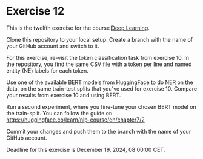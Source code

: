 # Exercise 12

This is the twelfth exercise for the course [Deep Learning](https://lehre.idh.uni-koeln.de/lehrveranstaltungen/wintersemester-2024-2025/deep-learning/).

Clone this repository to your local setup. Create a branch with the name of your GitHub account and switch to it.

For this exercise, re-visit the token classification task from exercise 10. In the repository, you find the same CSV file with a token per line and named entity (NE) labels for each token.

Use one of the available BERT models from HuggingFace to do NER on the data, on the same train-test splits that you've used for exercise 10. Compare your results from exercise 10 and using BERT.

Run a second experiment, where you fine-tune your chosen BERT model on the train-split. You can follow the guide on https://huggingface.co/learn/nlp-course/en/chapter7/2

Commit your changes and push them to the branch with the name of your GitHub account.

Deadline for this exercise is December 19, 2024, 08:00:00 CET.
